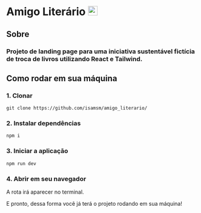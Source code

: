 # Amigo Literário <img src="https://raw.githubusercontent.com/Tarikul-Islam-Anik/Animated-Fluent-Emojis/master/Emojis/Travel%20and%20places/Milky%20Way.png" alt="Milky Way" width="25" height="25" />

## Sobre

### Projeto de landing page para uma iniciativa sustentável fictícia de troca de livros utilizando React e Tailwind.

## Como rodar em sua máquina

### 1. Clonar

```git clone https://github.com/isamsm/amigo_literario/```

### 2. Instalar dependências 

```npm i```

### 3. Iniciar a aplicação

```npm run dev```

### 4. Abrir em seu navegador

A rota irá aparecer no terminal.

E pronto, dessa forma você já terá o projeto rodando em sua máquina!
